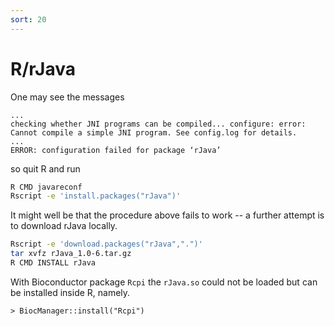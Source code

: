 ```yaml
---
sort: 20
---
```


# R/rJava

One may see the messages

```
...
checking whether JNI programs can be compiled... configure: error: Cannot compile a simple JNI program. See config.log for details.
...
ERROR: configuration failed for package ‘rJava’
```

so quit R and run

```bash
R CMD javareconf
Rscript -e 'install.packages("rJava")'
```

It might well be that the procedure above fails to work -- a further attempt is to download rJava locally.

```bash
Rscript -e 'download.packages("rJava",".")'
tar xvfz rJava_1.0-6.tar.gz
R CMD INSTALL rJava
```

With Bioconductor package `Rcpi` the `rJava.so` could not be loaded but can be installed inside R, namely.

```
> BiocManager::install("Rcpi")
```
